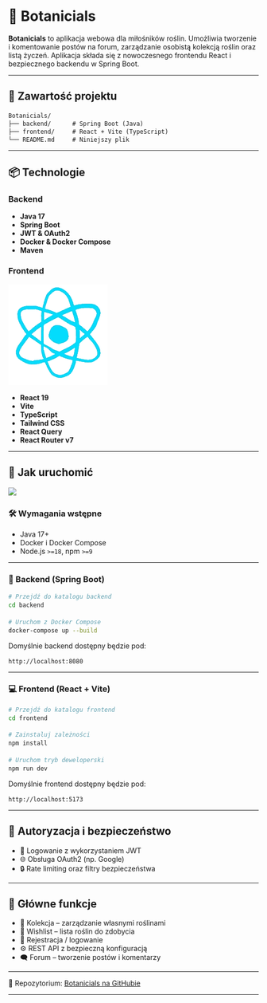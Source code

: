 # 🌿 Botanicials

**Botanicials** to aplikacja webowa dla miłośników roślin. Umożliwia tworzenie i komentowanie postów na forum, zarządzanie osobistą 
  kolekcją roślin oraz listą życzeń. Aplikacja składa się z nowoczesnego frontendu React i bezpiecznego backendu w Spring Boot.

---

## 🧩 Zawartość projektu

```
Botanicials/
├── backend/      # Spring Boot (Java)
├── frontend/     # React + Vite (TypeScript)
└── README.md     # Niniejszy plik
```

---

## 📦 Technologie

### Backend
- **Java 17**
- **Spring Boot**
- **JWT & OAuth2**
- **Docker & Docker Compose**
- **Maven**

### Frontend
![](react.gif)
- **React 19**
- **Vite**
- **TypeScript**
- **Tailwind CSS**
- **React Query**
- **React Router v7**

---

## 🚀 Jak uruchomić
![](loading.gif)
### 🛠 Wymagania wstępne

- Java 17+
- Docker i Docker Compose
- Node.js `>=18`, npm `>=9`

---

### 🧪 Backend (Spring Boot)

```bash
# Przejdź do katalogu backend
cd backend

# Uruchom z Docker Compose
docker-compose up --build
```

Domyślnie backend dostępny będzie pod:
```
http://localhost:8080
```

---

### 💻 Frontend (React + Vite)

```bash
# Przejdź do katalogu frontend
cd frontend

# Zainstaluj zależności
npm install

# Uruchom tryb deweloperski
npm run dev
```

Domyślnie frontend dostępny będzie pod:
```
http://localhost:5173
```

---

## 🔐 Autoryzacja i bezpieczeństwo

- 🔑 Logowanie z wykorzystaniem JWT
- 🌐 Obsługa OAuth2 (np. Google)
- 🔒 Rate limiting oraz filtry bezpieczeństwa

---

## 🧰 Główne funkcje

- 🌱 Kolekcja – zarządzanie własnymi roślinami
- 🌿 Wishlist – lista roślin do zdobycia
- 👥 Rejestracja / logowanie
- ⚙️ REST API z bezpieczną konfiguracją
- 🗨️ Forum – tworzenie postów i komentarzy

---

🔗 Repozytorium: [Botanicials na GitHubie](https://github.com/aishex/Botanicials)

---
